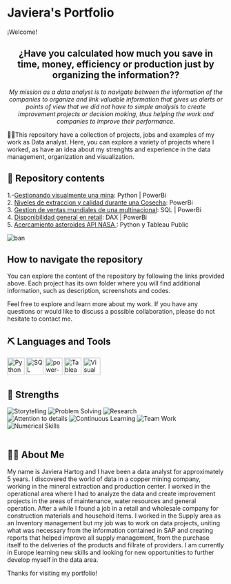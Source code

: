# Javiera's Portfolio

¡Welcome!

<div align="center">
  <h2>¿Have you calculated how much you save in time, money, efficiency or production just by organizing the information??</h2>
</div>

<p align="center"><em>My mission as a data analyst is to navigate between the information of the companies to organize and link valuable information that gives us alerts or points of view that we did not have to simple analysis to create improvement projects or decision making, thus helping the work and companies to improve their performance.</em></p>

👩‍💻This repository have a collection of projects, jobs and examples of my work as Data analyst. Here, you can explore a variety of projects where I worked, as have an idea about my strenghts and experience in the data management, organization and visualization. 

## 🌱 Repository contents

1.-[Gestionando visualmente una mina](https://github.com/javierahartog/Portfolio/blob/662891f551a79f90055e189a19a37574494c4639/GVM/Analisis.md): Python | PowerBi
<br>
2. [Niveles de extraccion y calidad durante una Cosecha](https://github.com/javierahartog/Portafolio/blob/main/cosecha/analisis.md): PowerBi
<br>
3. [Gestion de ventas mundiales de una multinacional](https://github.com/javierahartog/Portfolio/blob/662891f551a79f90055e189a19a37574494c4639/Ventas_Multinacional/Analisis.md): SQL | PowerBi
<br>
4. [Disponibilidad general en retail](https://github.com/javierahartog/Portfolio/blob/662891f551a79f90055e189a19a37574494c4639/Disponibilidad/Analisis.md): DAX | PowerBi
<br>
5. [Acercamiento asteroides API NASA ](https://github.com/javierahartog/Portafolio/blob/090231ab62b02a96187e109459b24eb92005b959/Nasa_NEOWS/Analisis.md): Python y Tableau Public
<br>


![ban](https://github.com/javierahartog/javierahartog/assets/134547879/aee658a2-a050-4933-9a56-c9b220882803)


## How to navigate the repository

You can explore the content of the repository by following the links provided above. Each project has its own folder where you will find additional information, such as description, screenshots and codes.

Feel free to explore and learn more about my work. If you have any questions or would like to discuss a possible collaboration, please do not hesitate to contact me.

## ⛏ Languages and Tools
<div>
  <img src="https://cdn.jsdelivr.net/gh/walkxcode/dashboard-icons/png/python.png" alt="Python" width="40" height="40">
  <img src="https://cdn.jsdelivr.net/gh/walkxcode/dashboard-icons/png/sqlitebrowser.png" alt="SQL" width="40" height="40">
  <img src="https://img.icons8.com/color/48/power-bi.png" alt="power-bi" width="40" height="40">
  <img src="https://img.icons8.com/color/48/tableau-software.png" alt="Tableau" width="40" height="40">
  <img src="https://cdn.jsdelivr.net/gh/walkxcode/dashboard-icons/png/vscode.png" alt="Visual Basic" width="40" height="40">
</div>

## 💪 Strengths
![Storytelling](https://img.shields.io/badge/Storytelling-★★★★☆-brightyellow)
![Problem Solving](https://img.shields.io/badge/Problem_Solving-★★★★★-brightyellow)
![Research](https://img.shields.io/badge/Research-★★★☆☆-brightyellow)
<br>
![Attention to details](https://img.shields.io/badge/Attention_to_details-★★★☆☆-brightyellow)
![Continuous Learning](https://img.shields.io/badge/Continuous_Learning-★★★★★-brightyellow)
![Team Work](https://img.shields.io/badge/Team_Work-★★★☆☆-brightyellow)
![Numerical Skills](https://img.shields.io/badge/Numerical_Skills-★★★★☆-brightyellow)
<br>
<br>


## 👩‍💻 About Me

My name is Javiera Hartog and I have been a data analyst for approximately 5 years. I discovered the world of data in a copper mining company, working in the mineral extraction and production center. I worked in the operational area where I had to analyze the data and create improvement projects in the areas of maintenance, water resources and general operation. After a while I found a job in a retail and wholesale company for construction materials and household items. I worked in the Supply area as an Inventory management but my job was to work on data projects, uniting what was necessary from the information contained in SAP and creating reports that helped improve all supply management, from the purchase itself to the deliveries of the products and fillrate of providers. I am currently in Europe learning new skills and looking for new opportunities to further develop myself in the data area.

Thanks for visiting my portfolio!
